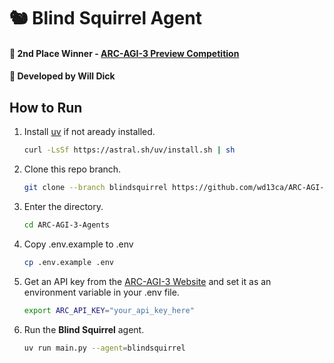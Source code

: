 # 🐿️ Blind Squirrel Agent

#### 🥈 2nd Place Winner - [ARC-AGI-3 Preview Competition](https://arcprize.org/blog/arc-agi-3-preview-30-day-learnings)

#### 🔧 Developed by Will Dick


## How to Run

1. Install [uv](https://docs.astral.sh/uv/getting-started/installation/) if not aready installed.
   
   ```bash
   curl -LsSf https://astral.sh/uv/install.sh | sh
   ```

2. Clone this repo branch.
   
   ```bash
   git clone --branch blindsquirrel https://github.com/wd13ca/ARC-AGI-3-Agents.git
   ```

3. Enter the directory.
   
   ```bash
   cd ARC-AGI-3-Agents
   ```

3. Copy .env.example to .env
   
   ```bash
   cp .env.example .env
   ```

4. Get an API key from the [ARC-AGI-3 Website](https://three.arcprize.org/) and set it as an environment variable in your .env file.
   
   ```bash
   export ARC_API_KEY="your_api_key_here"
   ```

5. Run the **Blind Squirrel** agent.
   
   ```bash
   uv run main.py --agent=blindsquirrel
   ```
